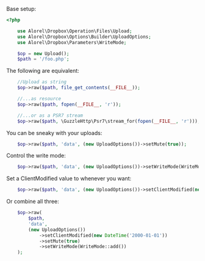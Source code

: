 Base setup:
```php
<?php

    use Alorel\Dropbox\Operation\Files\Upload;
    use Alorel\Dropbox\Options\Builder\UploadOptions;
    use Alorel\Dropbox\Parameters\WriteMode;

    $op = new Upload();
    $path = '/foo.php';
```
The following are equivalent:
```php
    //Upload as string
    $op->raw($path, file_get_contents(__FILE__));

    //...as resource
    $op->raw($path, fopen(__FILE__, 'r'));

    //...or as a PSR7 stream
    $op->raw($path, \GuzzleHttp\Psr7\stream_for(fopen(__FILE__, 'r')));
```
You can be sneaky with your uploads:
```php
    $op->raw($path, 'data', (new UploadOptions())->setMute(true));
```
Control the write mode:
```php
    $op->raw($path, 'data', (new UploadOptions())->setWriteMode(WriteMode::overwrite()));
```
Set a ClientModified value to whenever you want:
```php
    $op->raw($path, 'data', (new UploadOptions())->setClientModified(new DateTime('2000-01-01')));
```
Or combine all three:
```php
    $op->raw(
        $path,
        'data',
        (new UploadOptions())
            ->setClientModified(new DateTime('2000-01-01'))
            ->setMute(true)
            ->setWriteMode(WriteMode::add())
    );
```